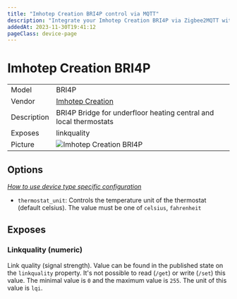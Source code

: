 ```yaml
---
title: "Imhotep Creation BRI4P control via MQTT"
description: "Integrate your Imhotep Creation BRI4P via Zigbee2MQTT with whatever smart home infrastructure you are using without the vendor's bridge or gateway."
addedAt: 2023-11-30T19:41:12
pageClass: device-page
---
```


<!-- !!!! -->
<!-- ATTENTION: This file is auto-generated through docgen! -->
<!-- You can only edit the "Notes"-Section between the two comment lines "Notes BEGIN" and "Notes END". -->
<!-- Do not use h1 or h2 heading within "## Notes"-Section. -->
<!-- !!!! -->

# Imhotep Creation BRI4P

|     |     |
|-----|-----|
| Model | BRI4P  |
| Vendor  | [Imhotep Creation](/supported-devices/#v=Imhotep%20Creation)  |
| Description | BRI4P Bridge for underfloor heating central and local thermostats |
| Exposes | linkquality |
| Picture | ![Imhotep Creation BRI4P](https://www.zigbee2mqtt.io/images/devices/BRI4P.jpg) |


<!-- Notes BEGIN: You can edit here. Add "## Notes" headline if not already present. -->


<!-- Notes END: Do not edit below this line -->



## Options
*[How to use device type specific configuration](../guide/configuration/devices-groups.md#specific-device-options)*

* `thermostat_unit`: Controls the temperature unit of the thermostat (default celsius). The value must be one of `celsius`, `fahrenheit`


## Exposes

### Linkquality (numeric)
Link quality (signal strength).
Value can be found in the published state on the `linkquality` property.
It's not possible to read (`/get`) or write (`/set`) this value.
The minimal value is `0` and the maximum value is `255`.
The unit of this value is `lqi`.


